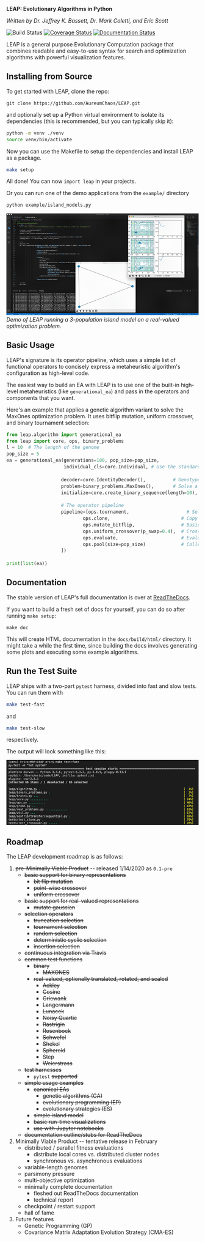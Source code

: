 **LEAP: Evolutionary Algorithms in Python**

*Written by Dr. Jeffrey K. Bassett, Dr. Mark Coletti, and Eric Scott*

![Build Status](https://travis-ci.org/AureumChaos/LEAP.svg?branch=master)
[![Coverage Status](https://coveralls.io/repos/github/AureumChaos/LEAP/badge.svg?branch=master)](https://coveralls.io/github/AureumChaos/LEAP?branch=master)
[![Documentation Status](https://readthedocs.org/projects/leap-gmu/badge/?version=latest)](https://leap-gmu.readthedocs.io/en/latest/?badge=latest)

LEAP is a general purpose Evolutionary Computation package that combines readable and easy-to-use syntax for search and
optimization algorithms with powerful <!-- distribution and --> visualization features.


<!-- ## Install with Pip -->

<!-- `pip install leap` -->



## Installing from Source

To get started with LEAP, clone the repo:

```
git clone https://github.com/AureumChaos/LEAP.git
```

and optionally set up a Python virtual environment to isolate its dependencies (this is recommended, but you can typically skip it):

```bash
python -m venv ./venv
source venv/bin/activate
```

Now you can use the Makefile to setup the dependencies and install LEAP as a package.

```bash
make setup
```

All done!  You can now `import leap` in your projects.

Or you can run one of the demo applications from the `example/` directory

```bash
python example/island_models.py
```

![Demo of LEAP running a 3-population island model on a real-valued optimization problem.](_static/island_model_animation.gif)
*Demo of LEAP running a 3-population island model on a real-valued optimization problem.*

## Basic Usage

LEAP's signature is its operator pipeline, which uses a simple list of functional operators to concisely express a
metaheuristic algorithm's configuration as high-level code.

The easiest way to build an EA with LEAP is to use one of the built-in high-level metaheuristics (like 
`generational_ea`) and pass in the operators and components that you want.

Here's an example that applies a genetic algorithm variant to solve the MaxOnes optimization problem.  It uses 
bitflip mutation, uniform crossover, and binary tournament selection:

```Python
from leap.algorithm import generational_ea
from leap import core, ops, binary_problems
l = 10  # The length of the genome
pop_size = 5
ea = generational_ea(generations=100, pop_size=pop_size,
                     individual_cls=core.Individual, # Use the standard Individual as the prototype for the population

                    decoder=core.IdentityDecoder(),          # Genotype and phenotype are the same for this task
                    problem=binary_problems.MaxOnes(),       # Solve a MaxOnes Boolean optimization problem
                    initialize=core.create_binary_sequence(length=10),  # Initial genomes are random binary sequences

                    # The operator pipeline
                    pipeline=[ops.tournament,                     # Select parents via tournament selection
                            ops.clone,                          # Copy them (just to be safe)
                            ops.mutate_bitflip,                 # Basic mutation: defaults to a 1/L mutation rate
                            ops.uniform_crossover(p_swap=0.4),  # Crossover with a 40% chance of swapping each gene
                            ops.evaluate,                       # Evaluate fitness
                            ops.pool(size=pop_size)             # Collect offspring into a new population
                    ])

print(list(ea))
```


## Documentation

The stable version of LEAP's full documentation is over at [ReadTheDocs](https://leap_gmu.readthedocs.io/).

If you want to build a fresh set of docs for yourself, you can do so after running `make setup`:

```
make doc
```

This will create HTML documentation in the `docs/build/html/` directory.  It might take a while the first time,
since building the docs involves generating some plots and executing some example algorithms.

## Run the Test Suite

LEAP ships with a two-part `pytest` harness, divided into fast and slow tests.  You can run them with 

```bash
make test-fast
```
and 

```bash
make test-slow
```

respectively.

The output will look something like this:

![pytest output example](_static/pytest_output.png)


## Roadmap

The LEAP development roadmap is as follows:

1. ~~pre-Minimally Viable Product~~ -- released 1/14/2020 as ``0.1-pre``
    - ~~basic support for binary representations~~
        - ~~bit flip mutation~~
        - ~~point-wise crossover~~
        - ~~uniform crossover~~
    - ~~basic support for real-valued representations~~
        - ~~mutate gaussian~~
    - ~~selection operators~~
        - ~~truncation selection~~
        - ~~tournament selection~~
        - ~~random selection~~
        - ~~deterministic cyclic selection~~
        - ~~insertion selection~~
    - ~~continuous integration via Travis~~
    - ~~common test functions~~
        - ~~binary~~
            - ~~MAXONES~~
        - ~~real-valued, optionally translated, rotated, and scaled~~
            - ~~Ackley~~
            - ~~Cosine~~
            - ~~Griewank~~
            - ~~Langermann~~
            - ~~Lunacek~~
            - ~~Noisy Quartic~~
            - ~~Rastrigin~~
            - ~~Rosenbock~~
            - ~~Schwefel~~
            - ~~Shekel~~
            - ~~Spheroid~~
            - ~~Step~~
            - ~~Weierstrass~~
    - ~~test harnesses~~
        - `pytest` ~~supported~~
    - ~~simple usage examples~~
        - ~~canonical EAs~~
            - ~~genetic algorithms (GA)~~
            - ~~evolutionary programming (EP)~~
            - ~~evolutionary strategies (ES)~~
        - ~~simple island model~~
        - ~~basic run-time visualizations~~
        - ~~use with Jupyter notebooks~~
    - ~~documentation outline/stubs for ReadTheDocs~~
1. Minimally Viable Product -- tentative release in February
    - distributed / parallel fitness evaluations
        - distribute local cores vs. distributed cluster nodes
        - synchronous vs. asynchronous evaluations
    - variable-length genomes
    - parsimony pressure
    - multi-objective optimization
    - minimally complete documentation
        - fleshed out ReadTheDocs documentation
        - technical report
    - checkpoint / restart support
    - hall of fame
1. Future features
    - Genetic Programming (GP)
    - Covariance Matrix Adaptation Evolution Strategy (CMA-ES)
